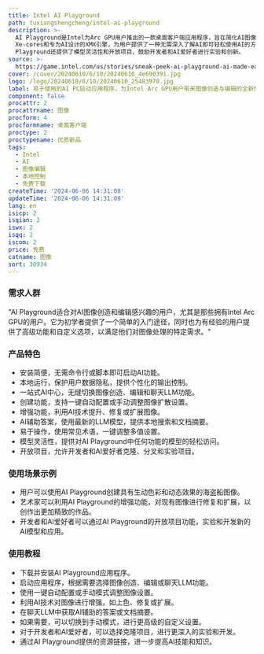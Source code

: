 ```yaml
---
title: Intel AI Playground
path: tuxiangshengcheng/intel-ai-playground
description: >-
  AI Playground是Intel为Arc GPU用户推出的一款桌面客户端应用程序，旨在简化AI图像创造、编辑和AI驱动的答案获取过程。它利用Intel
  Xe-cores和专为AI设计的XMX引擎，为用户提供了一种无需深入了解AI即可轻松使用AI的方式。该应用程序预计将于今年夏天免费提供下载，支持本地控制，保护用户数据隐私，并且界面友好，易于操作。此外，AI
  Playground还提供了模型灵活性和开放项目，鼓励开发者和AI爱好者进行实验和创新。
source: >-
  https://game.intel.com/us/stories/sneak-peek-ai-playground-ai-made-easy-for-intel-arc-gpus/
cover: /cover/20240610/6/10/20240610_4e690391.jpg
logo: /logo/20240610/6/10/20240610_25483970.jpg
label: 易于使用的AI PC启动应用程序，为Intel Arc GPU用户带来图像创造与编辑的全新体验。
component: false
procattr: 2
procattrname: 图像
procform: 4
procformname: 桌面客户端
proctype: 2
proctypename: 优质新品
tags:
  - Intel
  - AI
  - 图像编辑
  - 本地控制
  - 免费下载
createTime: '2024-06-06 14:31:08'
updateTime: '2024-06-06 14:31:08'
lang: en
isicp: 2
isqian: 2
iswx: 2
isqq: 2
iscom: 2
price: 免费
catname: 图像
sort: 30934
---
```




### 需求人群
"AI Playground适合对AI图像创造和编辑感兴趣的用户，尤其是那些拥有Intel Arc GPU的用户。它为初学者提供了一个简单的入门途径，同时也为有经验的用户提供了高级功能和自定义选项，以满足他们对图像处理的特定需求。"

### 产品特色
* 安装简便，无需命令行或脚本即可启动AI功能。
* 本地运行，保护用户数据隐私，提供个性化的输出控制。
* 一站式AI中心，无缝切换图像创造、编辑和聊天LLM功能。
* 创建功能，支持一键自动配置或手动调整图像扩散设置。
* 增强功能，利用AI技术提升、修复或扩展图像。
* AI辅助答案，使用最新的LLM模型，提供本地搜索和文档摘要。
* 易于操作，使用常见术语，一键调整多值设置。
* 模型灵活性，提供对AI Playground中任何功能的模型的轻松访问。
* 开放项目，允许开发者和AI爱好者克隆、分叉和实验项目。

### 使用场景示例
* 用户可以使用AI Playground创建具有生动色彩和动态效果的海盗船图像。
* 艺术家可以利用AI Playground的增强功能，对现有图像进行修复和扩展，以创作出更加精致的作品。
* 开发者和AI爱好者可以通过AI Playground的开放项目功能，实验和开发新的AI模型和应用。

### 使用教程
* 下载并安装AI Playground应用程序。
* 启动应用程序，根据需要选择图像创造、编辑或聊天LLM功能。
* 使用一键自动配置或手动模式调整图像设置。
* 利用AI技术对图像进行增强，如上色、修复或扩展。
* 在聊天LLM中获取AI辅助的答案或文档摘要。
* 如果需要，可以切换到手动模式，进行更高级的自定义设置。
* 对于开发者和AI爱好者，可以选择克隆项目，进行更深入的实验和开发。
* 通过AI Playground提供的资源链接，进一步提高AI技能和知识。

  
